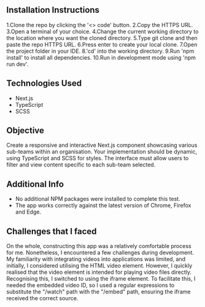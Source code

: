 ## Installation Instructions

1.Clone the repo by clicking the '<> code' button.
2.Copy the HTTPS URL.
3.Open a terminal of your choice.
4.Change the current working directory to the location where you want the cloned directory.
5.Type git clone and then paste the repo HTTPS URL.
6.Press enter to create your local clone.
7.Open the project folder in your IDE.
8.'cd' into the working directory.
9.Run 'npm install' to install all dependencies.
10.Run in development mode using 'npm run dev'.

## Technologies Used

- Next.js
- TypeScript
- SCSS

## Objective

Create a responsive and interactive Next.js component showcasing various sub-teams within an organisation. Your implementation should be dynamic, using TypeScript and SCSS for styles. The interface must allow users to filter and view content specific to each sub-team selected.

## Additional Info

- No additional NPM packages were installed to complete this test.
- The app works correctly against the latest version of Chrome, Firefox and Edge.

## Challenges that I faced

On the whole, constructing this app was a relatively comfortable process for me. Nonetheless, I encountered a few challenges during development. My familiarity with integrating videos into applications was limited, and initially, I considered utilising the HTML video element. However, I quickly realised that the video element is intended for playing video files directly. Recognising this, I switched to using the iframe element. To facilitate this, I needed the embedded video ID, so I used a regular expressions to substitute the "/watch" path with the "/embed" path, ensuring the iframe received the correct source.
